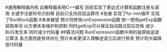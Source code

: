 #通用解释器内核
此解释器采用C++编写
目前实现了表达式计算和函数注册与调用
关键字注册符号识别等
目前只支持双目运算符
#发展
实现了for into循环
实现了RunBlock函数
#未来展望
预计将修改runExpression函数
统一使用getExp函数获取单词
以方便未来维护和控制
同时getExp可以保证自动跳过前后空格
减少BUG发生率
同时减少代码量
##算法问题
RunExpression函数中用的是原始逆波兰算法
各方面性能有待优化
预计未来更深入理解逆波兰后进行修改
预计将大幅降低代码量